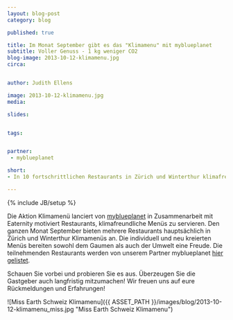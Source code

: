 ```yaml
---
layout: blog-post
category: blog

published: true

title: Im Monat September gibt es das "Klimamenu" mit myblueplanet 
subtitle: Voller Genuss - 1 kg weniger CO2
blog-image: 2013-10-12-klimamenu.jpg
circa: 


author: Judith Ellens

image: 2013-10-12-klimamenu.jpg
media: 

slides:


tags:


partner:
 - myblueplanet

short: 
- In 10 fortschrittlichen Restaurants in Zürich und Winterthur klimafreundlich dinieren.

---
```



{% include JB/setup %}

Die Aktion Klimamenü lanciert von [myblueplanet][2] in Zusammenarbeit mit Eaternity motiviert Restaurants, klimafreundliche Menüs zu servieren. Den ganzen Monat September bieten mehrere Restaurants hauptsächlich in Zürich und Winterthur Klimamenüs an. Die individuell und neu kreierten Menüs bereiten sowohl dem Gaumen als auch der Umwelt eine Freude. Die teilnehmenden Restaurants werden von unserem Partner myblueplanet [hier gelistet][1].

Schauen Sie vorbei und probieren Sie es aus. Überzeugen Sie die Gastgeber auch langfristig mitzumachen! Wir freuen uns auf eure Rückmeldungen und Erfahrungen!

![Miss Earth Schweiz Klimamenu]({{ ASSET_PATH }}/images/blog/2013-10-12-klimamenu_miss.jpg "Miss Earth Schweiz Klimamenu")


[1]:www.klimamenu.ch/
[2]:http://www.myblueplanet.ch/


